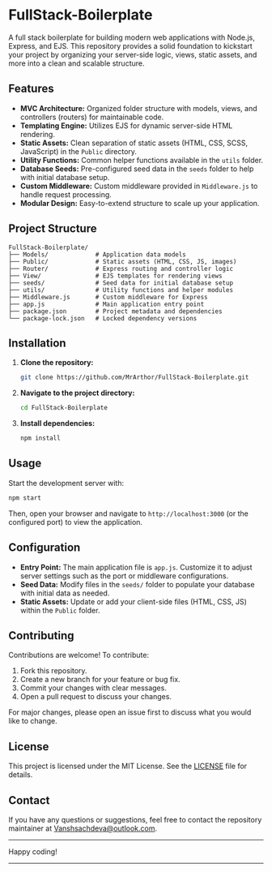 # FullStack-Boilerplate

A full stack boilerplate for building modern web applications with Node.js, Express, and EJS. This repository provides a solid foundation to kickstart your project by organizing your server-side logic, views, static assets, and more into a clean and scalable structure.

## Features

- **MVC Architecture:** Organized folder structure with models, views, and controllers (routers) for maintainable code.
- **Templating Engine:** Utilizes EJS for dynamic server-side HTML rendering.
- **Static Assets:** Clean separation of static assets (HTML, CSS, SCSS, JavaScript) in the `Public` directory.
- **Utility Functions:** Common helper functions available in the `utils` folder.
- **Database Seeds:** Pre-configured seed data in the `seeds` folder to help with initial database setup.
- **Custom Middleware:** Custom middleware provided in `Middleware.js` to handle request processing.
- **Modular Design:** Easy-to-extend structure to scale up your application.

## Project Structure

```plaintext
FullStack-Boilerplate/
├── Models/             # Application data models
├── Public/             # Static assets (HTML, CSS, JS, images)
├── Router/             # Express routing and controller logic
├── View/               # EJS templates for rendering views
├── seeds/              # Seed data for initial database setup
├── utils/              # Utility functions and helper modules
├── Middleware.js       # Custom middleware for Express
├── app.js              # Main application entry point
├── package.json        # Project metadata and dependencies
└── package-lock.json   # Locked dependency versions
```

## Installation

1. **Clone the repository:**

   ```bash
   git clone https://github.com/MrArthor/FullStack-Boilerplate.git
   ```

2. **Navigate to the project directory:**

   ```bash
   cd FullStack-Boilerplate
   ```

3. **Install dependencies:**

   ```bash
   npm install
   ```

## Usage

Start the development server with:

```bash
npm start
```

Then, open your browser and navigate to `http://localhost:3000` (or the configured port) to view the application.

## Configuration

- **Entry Point:** The main application file is `app.js`. Customize it to adjust server settings such as the port or middleware configurations.
- **Seed Data:** Modify files in the `seeds/` folder to populate your database with initial data as needed.
- **Static Assets:** Update or add your client-side files (HTML, CSS, JS) within the `Public` folder.

## Contributing

Contributions are welcome! To contribute:

1. Fork this repository.
2. Create a new branch for your feature or bug fix.
3. Commit your changes with clear messages.
4. Open a pull request to discuss your changes.

For major changes, please open an issue first to discuss what you would like to change.

## License

This project is licensed under the MIT License. See the [LICENSE](LICENSE) file for details.

## Contact

If you have any questions or suggestions, feel free to contact the repository maintainer at [Vanshsachdeva@outlook.com](mailto:Vanshsachdeva@outlook.com).

---

Happy coding!

---
